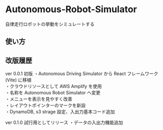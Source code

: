 # Autonomous-Robot-Simulator
自律走行ロボットの挙動をシミュレートする  
## 使い方
  
## 改版履歴
ver 0.0.1 初版
・Autonomous Driving Simulator から React フレームワーク (Vite) に移植  
・クラウドリソースとして AWS Amplify を使用  
・名称を Autonomous Robot Simulator へ変更  
・メニューを表示を見やすく改善  
・レイアウトポインターのマークを新設  
・DynamoDB, s3 strage 設定、入出力基本コード追加  

ver 0.1.0 試行用としてリリース
・データの入出力機能追加
